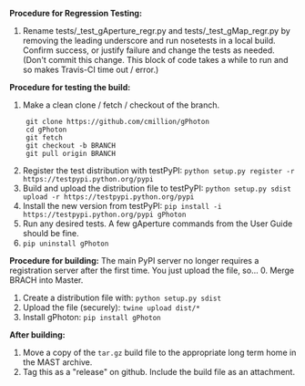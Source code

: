 **Procedure for Regression Testing:**
1. Rename tests/\_test_gAperture_regr.py and tests/\_test_gMap_regr.py by removing the leading underscore and run nosetests in a local build. Confirm success, or justify failure and change the tests as needed. (Don't commit this change. This block of code takes a while to run and so makes Travis-CI time out / error.)

**Procedure for testing the build:**
1. Make a clean clone / fetch / checkout of the branch.
```
    git clone https://github.com/cmillion/gPhoton
    cd gPhoton
    git fetch
    git checkout -b BRANCH
    git pull origin BRANCH
```
2. Register the test distribution with testPyPI: `python setup.py register -r https://testpypi.python.org/pypi`
3. Build and upload the distribution file to testPyPI: `python setup.py sdist upload -r https://testpypi.python.org/pypi`
4. Install the new version from testPyPI: `pip install -i https://testpypi.python.org/pypi gPhoton`
5. Run any desired tests. A few gAperture commands from the User Guide should be fine.
6. `pip uninstall gPhoton`

**Procedure for building:**
The main PyPI server no longer requires a registration server after the first time. You just upload the file, so...
0. Merge BRACH into Master.
1. Create a distribution file with: `python setup.py sdist`
2. Upload the file (securely): `twine upload dist/*`
3. Install gPhoton: `pip install gPhoton`

**After building:**
1. Move a copy of the `tar.gz` build file to the appropriate long term home in the MAST archive.
2. Tag this as a "release" on github. Include the build file as an attachment.
